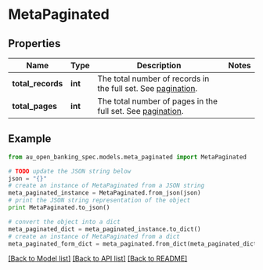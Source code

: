 # MetaPaginated


## Properties

Name | Type | Description | Notes
------------ | ------------- | ------------- | -------------
**total_records** | **int** | The total number of records in the full set. See [pagination](#pagination). | 
**total_pages** | **int** | The total number of pages in the full set. See [pagination](#pagination). | 

## Example

```python
from au_open_banking_spec.models.meta_paginated import MetaPaginated

# TODO update the JSON string below
json = "{}"
# create an instance of MetaPaginated from a JSON string
meta_paginated_instance = MetaPaginated.from_json(json)
# print the JSON string representation of the object
print MetaPaginated.to_json()

# convert the object into a dict
meta_paginated_dict = meta_paginated_instance.to_dict()
# create an instance of MetaPaginated from a dict
meta_paginated_form_dict = meta_paginated.from_dict(meta_paginated_dict)
```
[[Back to Model list]](../README.md#documentation-for-models) [[Back to API list]](../README.md#documentation-for-api-endpoints) [[Back to README]](../README.md)


